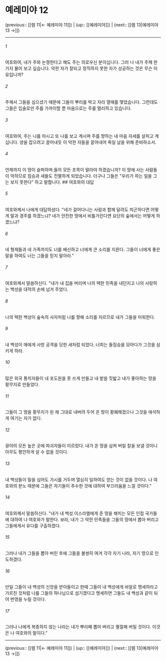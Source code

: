 # 예레미야 12

(previous:: [[렘 11|← 예레미야 11]]) | (up:: [[예레미야]]) | (next:: [[렘 13|예레미야 13 →]])

***




###### 1 

여호와여, 내가 주와 논쟁한다고 해도 주는 의로우신 분이십니다. 그러 나 내가 주께 한 가지 물어 보고 싶습니다. 악한 자가 잘되고 정직하지 못한 자가 성공하는 것은 무슨 이유입니까? 



###### 2 

주께서 그들을 심으셨기 때문에 그들이 뿌리를 박고 자라 열매를 맺었습니다. 그런데도 그들은 입술로만 주를 가까이할 뿐 마음으로는 주를 멀리하고 있습니다. 



###### 3 

여호와여, 주는 나를 아시고 또 나를 보고 계시며 주를 향하는 내 마음 자세를 살피고 계십니다. 양을 잡으려고 끌어내듯 이 악한 자들을 끌어내어 죽일 날을 위해 준비하소서. 



###### 4 

언제까지 이 땅이 슬퍼하며 들의 모든 초목이 말라야 하겠습니까? 이 땅에 사는 사람들이 악하므로 짐승과 새들도 전멸하게 되었습니다. 더구나 그들은 "우리가 하는 일을 그는 보지 못한다" 하고 말합니다. ## 여호와의 대답 



###### 5 

여호와께서 나에게 대답하셨다. "네가 걸어다니는 사람과 함께 달려도 피곤하다면 어떻게 말과 경주를 하겠느냐? 네가 안전한 땅에서 비틀거린다면 요단의 숲에서는 어떻게 하겠느냐? 



###### 6 

네 형제들과 네 가족까지도 너를 배신하고 너에게 큰 소리를 지른다. 그들이 너에게 좋은 말을 하여도 너는 그들을 믿지 말아라." 



###### 7 

여호와께서 말씀하신다. "내가 내 집을 버리며 나의 택한 민족을 내던지고 나의 사랑하는 백성을 대적의 손에 넘겨 주었다. 



###### 8 

나의 택한 백성이 숲속의 사자처럼 나를 향해 소리를 지르므로 내가 그들을 미워한다. 



###### 9 

내 백성이 매에게 사방 공격을 당한 새처럼 되었다. 너희는 들짐승을 모아다가 그것을 삼키게 하라. 



###### 10 

많은 외국 통치자들이 내 포도원을 못 쓰게 만들고 내 밭을 짓밟고 내가 좋아하는 땅을 황무지로 만들었다. 



###### 11 

그들이 그 땅을 황무지가 된 채 그대로 내버려 두어 온 땅이 황폐해졌으나 그것을 애석하게 여기는 자가 없다. 



###### 12 

광야의 모든 높은 곳에 파괴자들이 이르렀다. 내가 온 땅을 삼켜 버릴 칼을 보낼 것이니 아무도 평안하게 살 수 없을 것이다. 



###### 13 

내 백성들이 밀을 심어도 가시를 거두며 열심히 일하여도 얻는 것이 없을 것이다. 나 여호와의 분노 때문에 그들은 자기들이 추수한 것에 대하여 부끄러움을 느낄 것이다." 



###### 14 

여호와께서 말씀하신다. "내가 내 백성 이스라엘에게 준 땅을 해치는 모든 인접 국가들에 대하여 나 여호와가 말한다. 보라, 내가 그 악한 민족들을 그들의 땅에서 뽑아 버리고 그들에게서 유다를 구출하겠다. 



###### 15 

그러나 내가 그들을 뽑아 버린 후에 그들을 불쌍히 여겨 각각 자기 나라, 자기 땅으로 인도하겠다. 



###### 16 

만일 그들이 내 백성의 신앙을 받아들이고 한때 그들이 내 백성에게 바알로 맹세하라고 가르친 것처럼 나를 그들의 하나님으로 섬기겠다고 맹세하면 그들도 내 백성과 같이 되어 번영을 누릴 것이다. 



###### 17 

그러나 나에게 복종하지 않는 나라는 내가 뿌리째 뽑아 버리고 멸절해 버릴 것이다. 이것은 나 여호와의 말이다."

***

(previous:: [[렘 11|← 예레미야 11]]) | (up:: [[예레미야]]) | (next:: [[렘 13|예레미야 13 →]])
